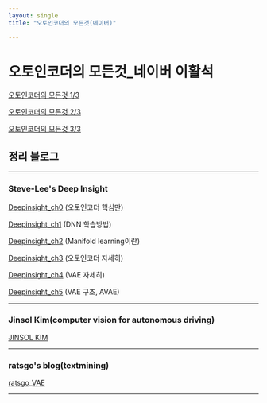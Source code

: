 ```yaml
---
layout: single
title: "오토인코더의 모든것(네이버)"

---
```


#  오토인코더의 모든것_네이버 이활석

[오토인코더의 모든것 1/3](https://www.youtube.com/watch?v=o_peo6U7IRM)

[오토인코더의 모든것 2/3](https://www.youtube.com/watch?v=rNh2CrTFpm4)

[오토인코더의 모든것 3/3](https://www.youtube.com/watch?v=LeVkjCuUdRs&t=1588s)



## 정리 블로그

---

### Steve-Lee's Deep Insight
[Deepinsight_ch0](https://deepinsight.tistory.com/m/125) (오토인코더 핵심만)

[Deepinsight_ch1](https://deepinsight.tistory.com/m/123) (DNN 학습방법)

[Deepinsight_ch2](https://deepinsight.tistory.com/m/124) (Manifold learning이란)

[Deepinsight_ch3](https://deepinsight.tistory.com/m/126) (오토인코더 자세히)

[Deepinsight_ch4](https://deepinsight.tistory.com/m/127) (VAE 자세히)

[Deepinsight_ch5](https://deepinsight.tistory.com/m/128) (VAE 구조, AVAE)

---

### Jinsol Kim(computer vision for autonomous driving)
[JINSOL KIM](https://gaussian37.github.io/dl-concept-autoencoder1/) 

---

### ratsgo's blog(textmining)
[ratsgo_VAE](https://ratsgo.github.io/generative%20model/2018/01/27/VAE/)

---


